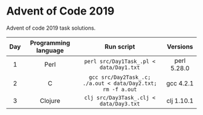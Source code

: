 # Advent of Code 2019

Advent of code 2019 task solutions.

| Day | Programming language | Run script                                                  | Versions    |
|:---:|:--------------------:|:-----------------------------------------------------------:|:-----------:|
| 1   | Perl                 | `perl src/Day1Task_.pl < data/Day1.txt`                     | perl 5.28.0 |
| 2   | C                    | `gcc src/Day2Task_.c; ./a.out < data/Day2.txt; rm -f a.out` | gcc 4.2.1   |
| 3   | Clojure              | `clj src/Day3Task_.clj < data/Day3.txt`                     | clj 1.10.1  |
